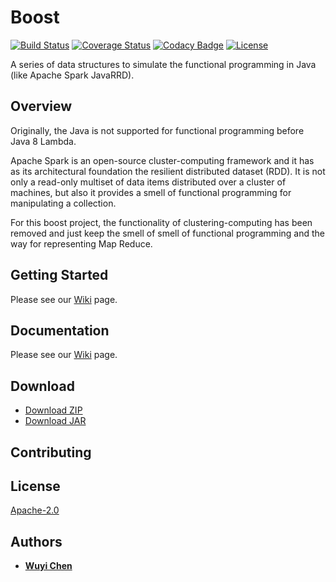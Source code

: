 # Boost
[![Build Status](https://travis-ci.org/wuyichen24/boost.svg?branch=master)](https://travis-ci.org/wuyichen24/boost)
[![Coverage Status](https://coveralls.io/repos/github/wuyichen24/boost/badge.svg?branch=master)](https://coveralls.io/github/wuyichen24/boost?branch=master)
[![Codacy Badge](https://api.codacy.com/project/badge/Grade/c940df6cabaa45459d469d2affcb3ae9)](https://www.codacy.com/project/wuyichen24/boost/dashboard?utm_source=github.com&amp;utm_medium=referral&amp;utm_content=wuyichen24/boost&amp;utm_campaign=Badge_Grade_Dashboard)
[![License](https://img.shields.io/badge/License-Apache%202.0-green.svg)](https://opensource.org/licenses/Apache-2.0) 

A series of data structures to simulate the functional programming in Java (like Apache Spark JavaRRD).


## Overview
Originally, the Java is not supported for functional programming before Java 8 Lambda. 

Apache Spark is an open-source cluster-computing framework and it has as its architectural foundation the resilient distributed dataset (RDD). It is not only a read-only multiset of data items distributed over a cluster of machines, 
but also it provides a smell of functional programming for manipulating a collection.

For this boost project, the functionality of clustering-computing has been removed and just keep the smell of smell of functional programming and the way for representing Map Reduce.


## Getting Started
Please see our [Wiki](https://github.com/wuyichen24/boost/wiki/Getting-Started) page.

## Documentation
Please see our [Wiki](https://github.com/wuyichen24/boost/wiki) page.

## Download
- [Download ZIP](https://github.com/wuyichen24/boost/archive/master.zip)
- [Download JAR](https://github.com/wuyichen24/boost/releases/download/v1.1/boost-1.1.jar)

## Contributing

## License
[Apache-2.0](https://opensource.org/licenses/Apache-2.0)

## Authors
- **[Wuyi Chen](https://www.linkedin.com/in/wuyichen24/)**
